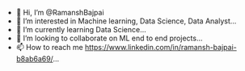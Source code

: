 - 👋 Hi, I’m @RamanshBajpai
- 👀 I’m interested in Machine learning, Data Science, Data Analyst...
- 🌱 I’m currently learning Data Science...
- 💞️ I’m looking to collaborate on ML end to end projects...
- 📫 How to reach me https://www.linkedin.com/in/ramansh-bajpai-b8ab6a69/...

<!---
RamanshBajpai/RamanshBajpai is a ✨ special ✨ repository because its `README.md` (this file) appears on your GitHub profile.
You can click the Preview link to take a look at your changes.
--->
